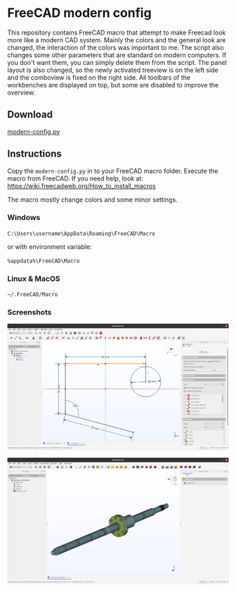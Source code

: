 # FreeCAD modern config
This repository contains FreeCAD macro that attempt to make Freecad look more like a modern CAD system.
Mainly the colors and the general look are changed, the interaction of the colors was important to me. The script also changes some other parameters that are standard on modern computers. If you don't want them, you can simply delete them from the script.
The panel layout is also changed, so the newly activated treeview is on the left side and the comboview is fixed on the right side. All toolbars of the workbenches are displayed on top, but some are disabled to improve the overview.

## Download

[modern-config.py](https://raw.githubusercontent.com/dulouie/FreeCAD-modern-config/master/modern-config.py)

## Instructions
Copy the `modern-config.py` in to your FreeCAD macro folder.
Execute the macro from FreeCAD. If you need help, look at: https://wiki.freecadweb.org/How_to_install_macros

The macro mostly change colors and some minor settings.

### Windows
`C:\Users\username\AppData\Roaming\FreeCAD\Macro`

or with environment variable:

`%appdata%\FreeCAD\Macro`

### Linux & MacOS
`~/.FreeCAD/Macro` 

### Screenshots

![freecad-modern.png](/pictures/modern-config-1.png)

![freecad-modern.png](/pictures/modern-config-2.png)
